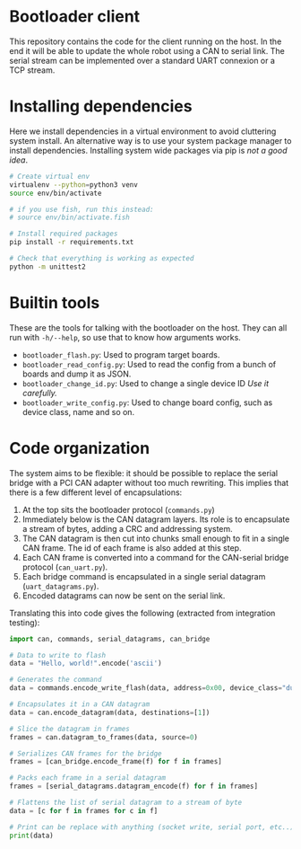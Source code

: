 # Bootloader client

This repository contains the code for the client running on the host.
In the end it will be able to update the whole robot using a CAN to serial link.
The serial stream can be implemented over a standard UART connexion or a TCP stream.

# Installing dependencies
Here we install dependencies in a virtual environment to avoid cluttering system install.
An alternative way is to use your system package manager to install dependencies.
Installing system wide packages via pip is *not a good idea*.

```sh
# Create virtual env
virtualenv --python=python3 venv
source env/bin/activate

# if you use fish, run this instead:
# source env/bin/activate.fish

# Install required packages
pip install -r requirements.txt

# Check that everything is working as expected
python -m unittest2
```

# Builtin tools
These are the tools for talking with the bootloader on the host.
They can all run with `-h/--help`, so use that to know how arguments works.

* `bootloader_flash.py`: Used to program target boards.
* `bootloader_read_config.py`: Used to read the config from a bunch of boards and dump it as JSON.
* `bootloader_change_id.py`: Used to change a single device ID *Use it carefully.*
* `bootloader_write_config.py`: Used to change board config, such as device class, name and so on.

# Code organization

The system aims to be flexible: it should be possible to replace the serial bridge with a PCI CAN adapter without too much rewriting.
This implies that there is a few different level of encapsulations:

1. At the top sits the bootloader protocol (`commands.py`)
2. Immediately below is the CAN datagram layers.
    Its role is to encapsulate a stream of bytes, adding a CRC and addressing system.
3. The CAN datagram is then cut into chunks small enough to fit in a single CAN frame.
    The id of each frame is also added at this step.
4. Each CAN frame is converted into a command for the CAN-serial bridge protocol (`can_uart.py`).
5. Each bridge command is encapsulated in a single serial datagram (`uart_datagrams.py`).
6. Encoded datagrams can now be sent on the serial link.

Translating this into code gives the following (extracted from integration testing):

```py
import can, commands, serial_datagrams, can_bridge

# Data to write to flash
data = "Hello, world!".encode('ascii')

# Generates the command
data = commands.encode_write_flash(data, address=0x00, device_class="dummy")

# Encapsulates it in a CAN datagram
data = can.encode_datagram(data, destinations=[1])

# Slice the datagram in frames
frames = can.datagram_to_frames(data, source=0)

# Serializes CAN frames for the bridge
frames = [can_bridge.encode_frame(f) for f in frames]

# Packs each frame in a serial datagram
frames = [serial_datagrams.datagram_encode(f) for f in frames]

# Flattens the list of serial datagram to a stream of byte
data = [c for f in frames for c in f]

# Print can be replace with anything (socket write, serial port, etc..)
print(data)
```

